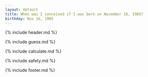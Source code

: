 ```yaml
---
layout: default
title: When was I conceived if I was born on November 16, 1905?
birthday: Nov 16, 1905
---
```


{% include header.md %}

{% include guess.md %}

{% include calculate.md %}

{% include safety.md %}

{% include footer.md %}



